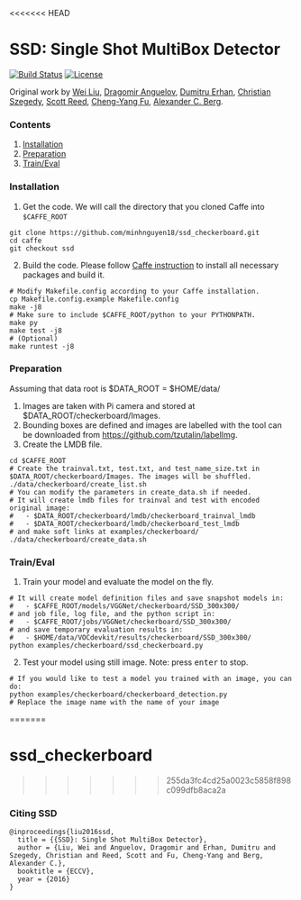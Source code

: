 <<<<<<< HEAD
# SSD: Single Shot MultiBox Detector

[![Build Status](https://travis-ci.org/weiliu89/caffe.svg?branch=ssd)](https://travis-ci.org/weiliu89/caffe)
[![License](https://img.shields.io/badge/license-BSD-blue.svg)](LICENSE)

Original work by [Wei Liu](http://www.cs.unc.edu/~wliu/), [Dragomir Anguelov](https://www.linkedin.com/in/dragomiranguelov), [Dumitru Erhan](http://research.google.com/pubs/DumitruErhan.html), [Christian Szegedy](http://research.google.com/pubs/ChristianSzegedy.html), [Scott Reed](http://www-personal.umich.edu/~reedscot/), [Cheng-Yang Fu](http://www.cs.unc.edu/~cyfu/), [Alexander C. Berg](http://acberg.com).


### Contents
1. [Installation](#installation)
2. [Preparation](#preparation)
3. [Train/Eval](#traineval)

### Installation
1. Get the code. We will call the directory that you cloned Caffe into `$CAFFE_ROOT`
  ```Shell
  git clone https://github.com/minhnguyen18/ssd_checkerboard.git
  cd caffe
  git checkout ssd
  ```
2. Build the code. Please follow [Caffe instruction](http://caffe.berkeleyvision.org/installation.html) to install all necessary packages and build it.
  ```Shell
  # Modify Makefile.config according to your Caffe installation.
  cp Makefile.config.example Makefile.config
  make -j8
  # Make sure to include $CAFFE_ROOT/python to your PYTHONPATH.
  make py
  make test -j8
  # (Optional)
  make runtest -j8
  ```

### Preparation
Assuming that data root is $DATA_ROOT = $HOME/data/
1. Images are taken with Pi camera and stored at $DATA_ROOT/checkerboard/Images.
2. Bounding boxes are defined and images are labelled with the tool can be downloaded from https://github.com/tzutalin/labelImg.
3. Create the LMDB file.
  ```Shell
  cd $CAFFE_ROOT
  # Create the trainval.txt, test.txt, and test_name_size.txt in $DATA_ROOT/checkerboard/Images. The images will be shuffled.
  ./data/checkerboard/create_list.sh
  # You can modify the parameters in create_data.sh if needed.
  # It will create lmdb files for trainval and test with encoded original image:
  #   - $DATA_ROOT/checkerboard/lmdb/checkerboard_trainval_lmdb
  #   - $DATA_ROOT/checkerboard/lmdb/checkerboard_test_lmdb
  # and make soft links at examples/checkerboard/
  ./data/checkerboard/create_data.sh
  ```

### Train/Eval
1. Train your model and evaluate the model on the fly.
  ```Shell
  # It will create model definition files and save snapshot models in:
  #   - $CAFFE_ROOT/models/VGGNet/checkerboard/SSD_300x300/
  # and job file, log file, and the python script in:
  #   - $CAFFE_ROOT/jobs/VGGNet/checkerboard/SSD_300x300/
  # and save temporary evaluation results in:
  #   - $HOME/data/VOCdevkit/results/checkerboard/SSD_300x300/
  python examples/checkerboard/ssd_checkerboard.py
  ```
2. Test your model using still image. Note: press <kbd>enter</kbd> to stop.
  ```Shell
  # If you would like to test a model you trained with an image, you can do:
  python examples/checkerboard/checkerboard_detection.py
  # Replace the image name with the name of your image
  ```
=======
# ssd_checkerboard
>>>>>>> 255da3fc4cd25a0023c5858f898c099dfb8aca2a

### Citing SSD
    @inproceedings{liu2016ssd,
      title = {{SSD}: Single Shot MultiBox Detector},
      author = {Liu, Wei and Anguelov, Dragomir and Erhan, Dumitru and Szegedy, Christian and Reed, Scott and Fu, Cheng-Yang and Berg, Alexander C.},
      booktitle = {ECCV},
      year = {2016}
    }

